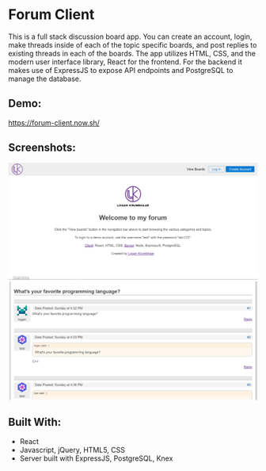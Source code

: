 # Forum Client

This is a full stack discussion board app. You can create an account, login, make threads inside of each of the topic specific boards, and post replies to existing threads in each of the boards. The app utilizes HTML, CSS, and the modern user interface library, React for the frontend. For the backend it makes use of ExpressJS to expose API endpoints and PostgreSQL to manage the database.

## Demo:

https://forum-client.now.sh/

## Screenshots:

![recommendations](screenshot/landing-page.PNG)
![recommendations](screenshot/thread-page.PNG)

## Built With:

* React
* Javascript, jQuery, HTML5, CSS
* Server built with ExpressJS, PostgreSQL, Knex
